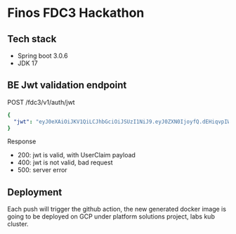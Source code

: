 # Finos FDC3 Hackathon

## Tech stack
 - Spring boot 3.0.6
 - JDK 17

## BE Jwt validation endpoint
POST /fdc3/v1/auth/jwt

```yaml
{
  "jwt": "eyJ0eXAiOiJKV1QiLCJhbGciOiJSUzI1NiJ9.eyJ0ZXN0IjoyfQ.dEHiqvpIWH7WDBumDsAcLoxf_CBVTIhPe0nwgag54Dp5H3NnHY_av0KyLh0pXyXF02TeNa_6v6Eb6sh6eHKv1EbWzd96btakFmoSQ3UYCIdsAq9OLj9xTbOVLvPUtdwsUPcUnCabTuUtGCwJzW1d6Sp9EBpL2KNZK2GhMwh29fEMsZmWOE2zydR8deujz-A3PFob4zeQgpP5EKQ5mKzwU7mvl9nStS7XqdcTJtztv5WRTyGDDuia3dO43nPTam61bdQL2nRE441i_tbiEuqnx4eom3CiTej0dusowTSVsl8m0t3m4kxjeDERpynhhZ842iigDY7GYjm62IC3riYA2g"
}
```

Response
  - 200: jwt is valid, with UserClaim payload
  - 400: jwt is not valid, bad request
  - 500: server error

## Deployment
Each push will trigger the github action, the new generated docker image is
going to be deployed on GCP under platform solutions project, labs kub cluster.
